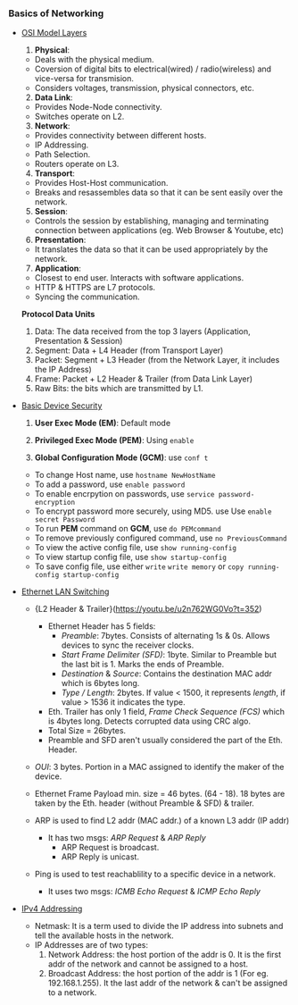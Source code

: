 ### Basics of Networking

- [OSI Model Layers](https://www.youtube.com/watch?v=t-ai8JzhHuY)
    1. **Physical**: 
    - Deals with the physical medium. 
    - Coversion of digital bits to electrical(wired) / radio(wireless) and vice-versa for transmision.
    - Considers voltages, transmission, physical connectors, etc. 
    2. **Data Link**: 
    - Provides Node-Node connectivity.
    - Switches operate on L2.
    3. **Network**:
    - Provides connectivity between different hosts.
    - IP Addressing.
    - Path Selection.
    - Routers operate on L3.
    4. **Transport**:
    - Provides Host-Host communication.
    - Breaks and resassembles data so that it can be sent easily over the network.
    5. **Session**:
    - Controls the session by establishing, managing and terminating connection between applications (eg. Web Browser & Youtube, etc)
    6. **Presentation**:
    - It translates the data so that it can be used appropriately by the network.
    7. **Application**:
    - Closest to end user. Interacts with software applications.
    - HTTP & HTTPS are L7 protocols.
    - Syncing the communication.
    
    **Protocol Data Units**
    1. Data: The data received from the top 3 layers (Application, Presentation & Session)
    2. Segment: Data + L4 Header (from Transport Layer)
    3. Packet: Segment + L3 Header (from the Network Layer, it includes the IP Address)
    4. Frame: Packet + L2 Header & Trailer (from Data Link Layer)
    5. Raw Bits: the bits which are transmitted by L1.

- [Basic Device Security](https://www.youtube.com/watch?v=SDocmq1c05s&)
    1. **User Exec Mode (EM)**: Default mode
    
    2. **Privileged Exec Mode (PEM)**: Using `enable`
    
    3. **Global Configuration Mode (GCM)**: use `conf t`
    - To change Host name, use `hostname NewHostName`
    - To add a password, use `enable password`
    - To enable encrpytion on passwords, use `service password-encryption`
    - To encrypt password more securely, using MD5. use Use `enable secret Password`
    - To run **PEM** command on **GCM**, use `do PEMcommand`
    - To remove previously configured command, use `no PreviousCommand`
    - To view the active config file, use `show running-config`
    - To view startup config file, use `show startup-config`
    - To save config file, use either `write` `write memory` or `copy running-config startup-config`

- [Ethernet LAN Switching](https://youtu.be/5q1pqdmdPjo)
    - {L2 Header & Trailer}(https://youtu.be/u2n762WG0Vo?t=352)
        - Ethernet Header has 5 fields:
            - *Preamble*: 7bytes. Consists of alternating 1s & 0s. Allows devices to sync the receiver clocks.
            - *Start Frame Delimiter (SFD)*: 1byte. Similar to Preamble but the last bit is 1. Marks the ends of Preamble.
            - *Destination* & *Source*: Contains the destination MAC addr which is 6bytes long.
            - *Type / Length*: 2bytes. If value < 1500, it represents *length*, if value > 1536 it indicates the type. 
        - Eth. Trailer has only 1 field, *Frame Check Sequence (FCS)* which is 4bytes long. Detects corrupted data using CRC algo. 
        - Total Size = 26bytes.
        - Preamble and SFD aren't usually considered the part of the Eth. Header.
    - *OUI*: 3 bytes. Portion in a MAC assigned to identify the maker of the device.

    - Ethernet Frame Payload min. size = 46 bytes. (64 - 18). 18 bytes are taken by the Eth. header (without Preamble & SFD) & trailer. 
    - ARP is used to find L2 addr (MAC addr.) of a known L3 addr (IP addr) 
        - It has two msgs: *ARP Request* & *ARP Reply*
            - ARP Request is broadcast.
            - ARP Reply is unicast.
    - Ping is used to test reachablility to a specific device in a network.
        - It uses two msgs: *ICMB Echo Request* & *ICMP Echo Reply*
             
- [IPv4 Addressing](https://youtu.be/3ROdsfEUuhs)
    - Netmask: It is a term used to divide the IP address into subnets and tell the available hosts in the network.
    - IP Addresses are of two types:
        1. Network Address: the host portion of the addr is 0. It is the first addr of the network and cannot be assigned to a host.
        2. Broadcast Address: the host portion of the addr is 1 (For eg. 192.168.1.255). It the last addr of the network & can't be assigned to a network.
